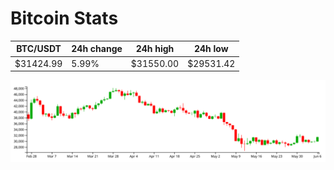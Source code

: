 # Bitcoin Stats

BTC/USDT|24h change|24h high|24h low|
|---|---|---|---|
|$31424.99|5.99%|$31550.00|$29531.42|

<img src="./chart.svg">
